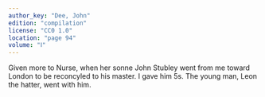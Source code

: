 ```yaml
---
author_key: "Dee, John"
edition: "compilation"
license: "CC0 1.0"
location: "page 94"
volume: "Ⅰ"
---
```

Given more to Nurse, when her sonne John Stubley went from me toward London to
be reconcyled to his master. I gave him 5s. The young man, Leon the hatter,
went with him.
